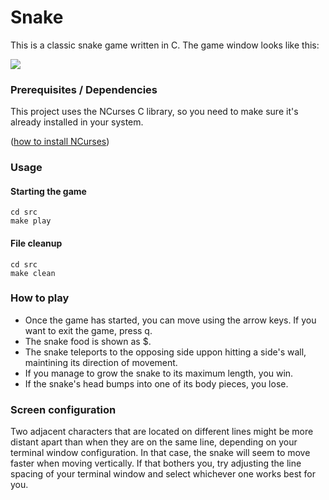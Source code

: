 # Snake

This is a classic snake game written in C. The game window looks like this:

![](https://i.imgur.com/Oxw4hcy.png)

### Prerequisites / Dependencies
This project uses the NCurses C library, so you need to make sure it's already installed in your system.

([how to install NCurses](https://www.ostechnix.com/how-to-install-ncurses-library-in-linux/))

### Usage
#### Starting the game
```
cd src
make play
```
#### File cleanup
```
cd src
make clean
```

### How to play
- Once the game has started, you can move using the arrow keys. If you want to exit the game, press q.
- The snake food is shown as $.
- The snake teleports to the opposing side uppon hitting a side's wall, maintining its direction of movement.
- If you manage to grow the snake to its maximum length, you win.
- If the snake's head bumps into one of its body pieces, you lose.

### Screen configuration
Two adjacent characters that are located on different lines might be more distant apart than
when they are on the same line, depending on your terminal window configuration. In that case,
the snake will seem to move faster when moving vertically. If that bothers you, try adjusting the
line spacing of your terminal window and select whichever one works best for you.

